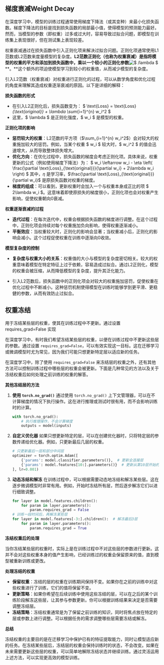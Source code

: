 ## 梯度衰减Weight Decay

在深度学习中，模型的训练过程通常使用梯度下降法（或其变种）来最小化损失函数。梯度下降法的目标是找到损失函数的局部最小值，使得模型的预测能力最好。然而，当模型的参数（即权重）过多或过大时，容易导致过拟合问题，即模型在训练集上表现很好，但在测试集上表现较差。

权重衰减通过在损失函数中引入正则化项来解决过拟合问题。正则化项通常使用L1范数或L2范数来度量模型的复杂度。**L2范数正则化（也称为权重衰减）是指将模型的权重的平方和添加到损失函数中，乘以一个较小的正则化参数**![$ /lambda $](https://latex.csdn.net/eq?%24%20%5Clambda%20%24)**。**这个额外的项迫使模型学习到较小的权重值，从而减少模型的复杂度。

引入L2范数（权重衰减）对权重进行正则化的过程，可以从数学角度和优化过程的角度来理解其造成权重逐渐衰减的原因。以下是详细的解释：

**损失函数的形式**

   - 在引入L2正则化后，损失函数变为：
     $
     \text{Loss} = \text{Loss}_{\text{original}} + \lambda \sum_{i=1}^{n} w_i^2
     $
   - 这里，$ \lambda $ 是正则化强度，$ w_i $ 是模型的权重。

**正则化项的影响**

   - **惩罚较大的权重**：L2范数的平方项（$\sum_{i=1}^{n} w_i^2$）会对较大的权重施加较大的惩罚。例如，当某个权重 $ w_i $ 较大时，$ w_i^2 $ 的值会迅速增大，从而导致整体损失增大。
   - **优化方向**：在优化过程中，损失函数的梯度会考虑正则化项。具体来说，权重更新的公式（例如使用梯度下降法）为：
     $
     w_i \leftarrow w_i - \eta \left( \frac{\partial \text{Loss}_{\text{original}}}{\partial w_i} + 2\lambda w_i \right)
     $
     其中，$\eta$ 是学习率，$\frac{\partial \text{Loss}_{\text{original}}}{\partial w_i}$ 是原损失函数对权重的梯度。
   - **梯度的组成**：可以看到，更新权重时会加入一个与权重本身成正比的项 $ 2\lambda w_i $。这意味着即使原损失的梯度很小，正则化项也会对权重产生影响，促使权重朝向0衰减。

**权重逐渐衰减的过程**

   - **迭代过程**：在每次迭代中，权重会根据损失函数的梯度进行调整。在这个过程中，正则化项会持续对每个权重施加负向影响，使得权重逐渐减小。
   - **平衡效应**：当权重较大时，正则化的影响会显著；当权重减小后，正则化的影响会减小。这个过程促使权重在训练中逐渐向0收敛。

**模型复杂度的控制**

   - **复杂度与权重大小的关系**：权重值的大小与模型的复杂度密切相关。较大的权重意味着模型在特定特征上过于依赖，容易造成过拟合。通过L2正则化，模型的权重会被压缩，从而降低模型的复杂度，提升其泛化能力。

   - 引入L2范数后，损失函数中的正则化项会对较大的权重施加惩罚，促使权重在优化过程中不断减小。这种惩罚机制使得模型在训练时能够学到更平滑、更稳健的参数，从而有效防止过拟合。

## 权重冻结 

用于冻结某些层的权重，使其在训练过程中不更新。通过设置 requires_grad=False 实现

在深度学习中，有时我们希望冻结某些层的权重，以便在训练过程中不更新这些层的参数。通过设置 `requires_grad=False`，可以有效实现这一目标。这在迁移学习或微调模型时尤为常见，因为我们可能只想更新特定层以适应新的任务。

在深度学习中，除了使用 `requires_grad=False` 来冻结层的权重之外，还有其他方法可以控制训练过程中哪些层的权重会被更新。下面是几种常见的方法以及关于冻结权重后如何处理之前训练的权重的解答。

**其他冻结层的方法**

1. **使用 `torch.no_grad()`**
   通过使用 `torch.no_grad()` 上下文管理器，可以在不计算梯度的情况下执行操作。这在进行推理或测试时很有用，而不会影响训练时的计算。

   ```python
   with torch.no_grad():
       # 执行推理操作，不会计算梯度
       outputs = model(inputs)
   ```

2. **自定义优化器**
   如果只想更新特定的层，可以在创建优化器时，只将特定层的参数传递给优化器。例如，只更新最后几层的权重。

   ```python
   # 只更新最后一层和部分中间层
   optimizer = torch.optim.Adam([
       {'params': model.classifier.parameters()},  # 更新全连接层
       {'params': model.features[10:].parameters()}  # 更新从第10层开始的卷积层
   ], lr=0.001)
   ```

3. **动态冻结和解冻**
   在训练过程中，可以根据需要动态地冻结和解冻某些层。这在逐步微调模型时非常有用。例如，开始时冻结所有层，然后逐步解冻它们以进行细致调整。

   ```python
   for layer in model.features.children():
       for param in layer.parameters():
           param.requires_grad = False
   # 训练一段时间后，再解冻某些层
   for layer in model.features[-3:].children():  # 解冻最后3层
       for param in layer.parameters():
           param.requires_grad = True
   ```

**冻结权重后的处理**

当你冻结某些层的权重时，实际上是在训练过程中不对这些层的参数进行更新。这并不会对这些权重本身的值产生影响，已经训练过的权重会保留原来的值，直到模型被重新训练或更改。

**处理冻结的权重**

- **保留权重**：冻结的层的权重在训练期间保持不变。如果你在之前的训练中对这些权重进行了训练，它们的值将保留不变。
- **更新策略**：如果你希望在后续训练中使用这些冻结的层，可以在之后的某个训练阶段解冻这些层，让其参与参数更新。你可以根据训练结果来决定是否需要调整冻结层。
- **冻结策略**：冻结权重通常是为了保留之前训练的知识，同时将焦点放在特定的层或参数上进行调整。可以根据任务的需求调整哪些层需要冻结或解冻。

**总结**

冻结权重的主要目的是在迁移学习中保护已有的特征提取能力，同时让模型适应新的任务。在冻结某些层后，冻结层的权重会保持训练时的状态，不会改变。如果在未来需要更新这些层的权重，可以简单地解除冻结状态并继续训练。通过灵活运用上述方法，可以实现更高效的模型训练。